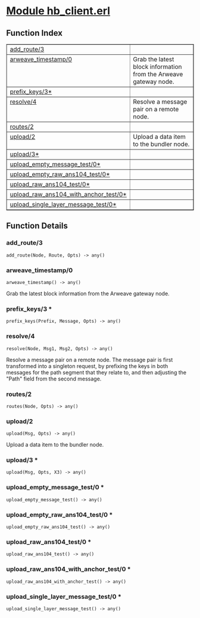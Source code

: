 # [Module hb_client.erl](https://github.com/permaweb/HyperBEAM/blob/main/src/hb_client.erl)




<a name="index"></a>

## Function Index ##


<table width="100%" border="1" cellspacing="0" cellpadding="2" summary="function index"><tr><td valign="top"><a href="#add_route-3">add_route/3</a></td><td></td></tr><tr><td valign="top"><a href="#arweave_timestamp-0">arweave_timestamp/0</a></td><td>Grab the latest block information from the Arweave gateway node.</td></tr><tr><td valign="top"><a href="#prefix_keys-3">prefix_keys/3*</a></td><td></td></tr><tr><td valign="top"><a href="#resolve-4">resolve/4</a></td><td>Resolve a message pair on a remote node.</td></tr><tr><td valign="top"><a href="#routes-2">routes/2</a></td><td></td></tr><tr><td valign="top"><a href="#upload-2">upload/2</a></td><td>Upload a data item to the bundler node.</td></tr><tr><td valign="top"><a href="#upload-3">upload/3*</a></td><td></td></tr><tr><td valign="top"><a href="#upload_empty_message_test-0">upload_empty_message_test/0*</a></td><td></td></tr><tr><td valign="top"><a href="#upload_empty_raw_ans104_test-0">upload_empty_raw_ans104_test/0*</a></td><td></td></tr><tr><td valign="top"><a href="#upload_raw_ans104_test-0">upload_raw_ans104_test/0*</a></td><td></td></tr><tr><td valign="top"><a href="#upload_raw_ans104_with_anchor_test-0">upload_raw_ans104_with_anchor_test/0*</a></td><td></td></tr><tr><td valign="top"><a href="#upload_single_layer_message_test-0">upload_single_layer_message_test/0*</a></td><td></td></tr></table>


<a name="functions"></a>

## Function Details ##

<a name="add_route-3"></a>

### add_route/3 ###

`add_route(Node, Route, Opts) -> any()`

<a name="arweave_timestamp-0"></a>

### arweave_timestamp/0 ###

`arweave_timestamp() -> any()`

Grab the latest block information from the Arweave gateway node.

<a name="prefix_keys-3"></a>

### prefix_keys/3 * ###

`prefix_keys(Prefix, Message, Opts) -> any()`

<a name="resolve-4"></a>

### resolve/4 ###

`resolve(Node, Msg1, Msg2, Opts) -> any()`

Resolve a message pair on a remote node.
The message pair is first transformed into a singleton request, by
prefixing the keys in both messages for the path segment that they relate to,
and then adjusting the "Path" field from the second message.

<a name="routes-2"></a>

### routes/2 ###

`routes(Node, Opts) -> any()`

<a name="upload-2"></a>

### upload/2 ###

`upload(Msg, Opts) -> any()`

Upload a data item to the bundler node.

<a name="upload-3"></a>

### upload/3 * ###

`upload(Msg, Opts, X3) -> any()`

<a name="upload_empty_message_test-0"></a>

### upload_empty_message_test/0 * ###

`upload_empty_message_test() -> any()`

<a name="upload_empty_raw_ans104_test-0"></a>

### upload_empty_raw_ans104_test/0 * ###

`upload_empty_raw_ans104_test() -> any()`

<a name="upload_raw_ans104_test-0"></a>

### upload_raw_ans104_test/0 * ###

`upload_raw_ans104_test() -> any()`

<a name="upload_raw_ans104_with_anchor_test-0"></a>

### upload_raw_ans104_with_anchor_test/0 * ###

`upload_raw_ans104_with_anchor_test() -> any()`

<a name="upload_single_layer_message_test-0"></a>

### upload_single_layer_message_test/0 * ###

`upload_single_layer_message_test() -> any()`

